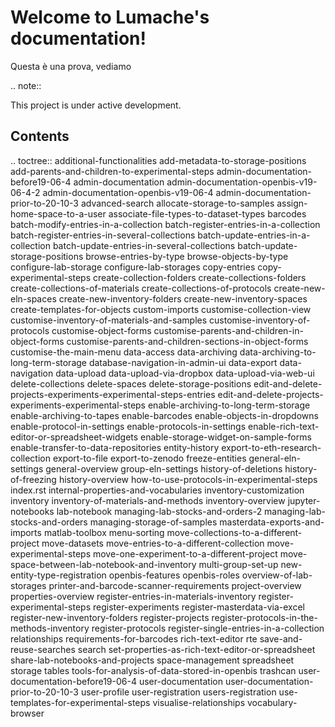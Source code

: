 Welcome to Lumache's documentation!
===================================

Questa è una prova, vediamo

.. note::

   This project is under active development.

Contents
--------

.. toctree::
   additional-functionalities
   add-metadata-to-storage-positions
   add-parents-and-children-to-experimental-steps
   admin-documentation-before19-06-4
   admin-documentation
   admin-documentation-openbis-v19-06-4-2
   admin-documentation-openbis-v19-06-4
   admin-documentation-prior-to-20-10-3
   advanced-search
   allocate-storage-to-samples
   assign-home-space-to-a-user
   associate-file-types-to-dataset-types
   barcodes
   batch-modify-entries-in-a-collection
   batch-register-entries-in-a-collection
   batch-register-entries-in-several-collections
   batch-update-entries-in-a-collection
   batch-update-entries-in-several-collections
   batch-update-storage-positions
   browse-entries-by-type
   browse-objects-by-type
   configure-lab-storage
   configure-lab-storages
   copy-entries
   copy-experimental-steps
   create-collection-folders
   create-collections-folders
   create-collections-of-materials
   create-collections-of-protocols
   create-new-eln-spaces
   create-new-inventory-folders
   create-new-inventory-spaces
   create-templates-for-objects
   custom-imports
   customise-collection-view
   customise-inventory-of-materials-and-samples
   customise-inventory-of-protocols
   customise-object-forms
   customise-parents-and-children-in-object-forms
   customise-parents-and-children-sections-in-object-forms
   customise-the-main-menu
   data-access
   data-archiving
   data-archiving-to-long-term-storage
   database-navigation-in-admin-ui
   data-export
   data-navigation
   data-upload
   data-upload-via-dropbox
   data-upload-via-web-ui
   delete-collections
   delete-spaces
   delete-storage-positions
   edit-and-delete-projects-experiments-experimental-steps-entries
   edit-and-delete-projects-experiments-experimental-steps
   enable-archiving-to-long-term-storage
   enable-archiving-to-tapes
   enable-barcodes
   enable-objects-in-dropdowns
   enable-protocol-in-settings
   enable-protocols-in-settings
   enable-rich-text-editor-or-spreadsheet-widgets
   enable-storage-widget-on-sample-forms
   enable-transfer-to-data-repositories
   entity-history
   export-to-eth-research-collection
   export-to-file
   export-to-zenodo
   freeze-entities
   general-eln-settings
   general-overview
   group-eln-settings
   history-of-deletions
   history-of-freezing
   history-overview
   how-to-use-protocols-in-experimental-steps
   index.rst
   internal-properties-and-vocabularies
   inventory-customization
   inventory
   inventory-of-materials-and-methods
   inventory-overview
   jupyter-notebooks
   lab-notebook
   managing-lab-stocks-and-orders-2
   managing-lab-stocks-and-orders
   managing-storage-of-samples
   masterdata-exports-and-imports
   matlab-toolbox
   menu-sorting
   move-collections-to-a-different-project
   move-datasets
   move-entries-to-a-different-collection
   move-experimental-steps
   move-one-experiment-to-a-different-project
   move-space-between-lab-notebook-and-inventory
   multi-group-set-up
   new-entity-type-registration
   openbis-features
   openbis-roles
   overview-of-lab-storages
   printer-and-barcode-scanner-requirements
   project-overview
   properties-overview
   register-entries-in-materials-inventory
   register-experimental-steps
   register-experiments
   register-masterdata-via-excel
   register-new-inventory-folders
   register-projects
   register-protocols-in-the-methods-inventory
   register-protocols
   register-single-entries-in-a-collection
   relationships
   requirements-for-barcodes
   rich-text-editor
   rte
   save-and-reuse-searches
   search
   set-properties-as-rich-text-editor-or-spreadsheet
   share-lab-notebooks-and-projects
   space-management
   spreadsheet
   storage
   tables
   tools-for-analysis-of-data-stored-in-openbis
   trashcan
   user-documentation-before19-06-4
   user-documentation
   user-documentation-prior-to-20-10-3
   user-profile
   user-registration
   users-registration
   use-templates-for-experimental-steps
   visualise-relationships
   vocabulary-browser
